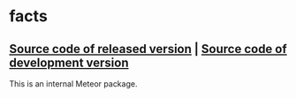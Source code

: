 # facts
[Source code of released version](https://github.com/meteor/meteor/tree/master/packages/facts) | [Source code of development version](https://github.com/meteor/meteor/tree/master/packages/facts)
---

This is an internal Meteor package.